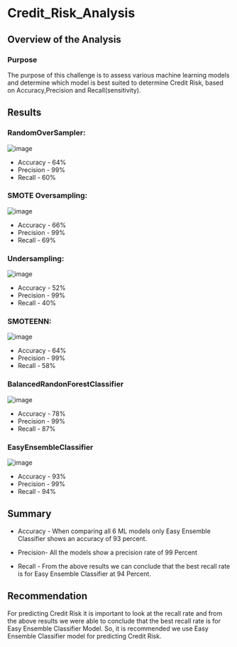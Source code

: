 # Credit_Risk_Analysis

## Overview of the Analysis

### Purpose

The purpose of this challenge is to assess various machine learning models and determine which model is best suited to determine Credit Risk,
based on Accuracy,Precision and Recall(sensitivity).

## Results

### RandomOverSampler:

![image](https://user-images.githubusercontent.com/99941484/177053071-56d93d84-c8fc-4729-9b3e-bea0d62127bc.png)

* Accuracy - 64%
* Precision - 99%
* Recall - 60%


### SMOTE Oversampling:

![image](https://user-images.githubusercontent.com/99941484/177053088-a2342e92-23a9-4260-af7e-0bcfa9d32215.png)

* Accuracy - 66%
* Precision - 99%
* Recall - 69%


### Undersampling:

![image](https://user-images.githubusercontent.com/99941484/177053127-22d68587-05f4-4657-aace-a28e859d5a39.png)

* Accuracy - 52%
* Precision - 99%
* Recall - 40%


### SMOTEENN:

![image](https://user-images.githubusercontent.com/99941484/177053145-caf6926a-3726-44c9-920d-472fce123898.png)

* Accuracy - 64%
* Precision - 99%
* Recall - 58%


### BalancedRandonForestClassifier

![image](https://user-images.githubusercontent.com/99941484/177053208-f298b2f1-8d8b-4696-8c6e-9daddba646d4.png)

* Accuracy - 78%
* Precision - 99%
* Recall - 87%


### EasyEnsembleClassifier

![image](https://user-images.githubusercontent.com/99941484/177053223-227f6b84-bfbb-4d3e-9170-927dc2152100.png)

* Accuracy - 93%
* Precision - 99%
* Recall - 94%


## Summary 

* Accuracy - When comparing all 6 ML models only Easy Ensemble Classifier shows an accuracy of 93 percent.

* Precision- All the models show a precision rate of 99 Percent

* Recall - From the above results we can conclude that the best recall rate is for Easy Ensemble Classifier at 94 Percent.

## Recommendation

For predicting Credit Risk it is important to look at the recall rate and from the above results we were able to conclude that the best recall rate is for Easy Ensemble Classifier Model. So, it is recommended we use Easy Ensemble Classifier model for predicting Credit Risk.
